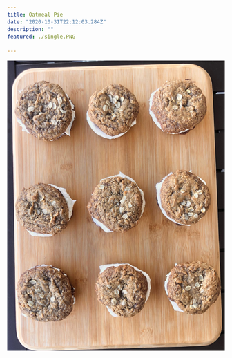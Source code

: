 ```yaml
---
title: Oatmeal Pie 
date: "2020-10-31T22:12:03.284Z"
description: ""
featured: ./single.PNG

---
```


![Look at all of those Oatmeal Pie cookies!](./plate.JPG)